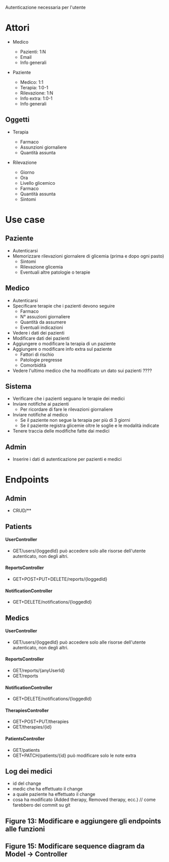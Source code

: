 Autenticazione necessaria per l'utente

# Attori

- Medico
  - Pazienti: 1:N
  - Email
  - Info generali

- Paziente
  - Medico: 1:1
  - Terapia: 1:0-1
  - Rilevazione: 1:N
  - Info extra: 1:0-1
  - Info generali

## Oggetti
- Terapia
  - Farmaco
  - Assunzioni giornaliere
  - Quantità assunta

- Rilevazione
  - Giorno
  - Ora
  - Livello glicemico
  - Farmaco
  - Quantità assunta
  - Sintomi

# Use case

## Paziente

- Autenticarsi
- Memorizzare rilevazioni giornalere di glicemia (prima e dopo ogni pasto)
  - Sintomi
  - Rilevazione glicemia
  - Eventuali altre patologie o terapie

## Medico

- Autenticarsi
- Specificare terapie che i pazienti devono seguire
  - Farmaco
  - N° assuzioni giornaliere
  - Quantità da assumere
  - Eventuali indicazioni
- Vedere i dati dei pazienti
- Modificare dati dei pazienti
- Aggiungere o modificare la terapia di un paziente
- Aggiungere o modificare info extra sul paziente
  - Fattori di rischio
  - Patologie pregresse
  - Comorbidità
- Vedere l'ultimo medico che ha modificato un dato sui pazienti ????

## Sistema
- Verificare che i pazienti seguano le terapie dei medici
- Inviare notifiche ai pazienti
  - Per ricordare di fare le rilevazioni giornaliere
- Inviare notifiche al medico
  - Se il paziente non segue la terapia per più di 3 giorni
  - Se il paziente registra glicemie oltre le soglie e le modalità indicate
- Tenere traccia delle modifiche fatte dai medici

## Admin
- Inserire i dati di autenticazione per pazienti e medici

# Endpoints

## Admin
- CRUD/**

## Patients
#### UserController
- GET/users/{loggedId} può accedere solo alle risorse dell'utente autenticato, non degli altri.

#### ReportsController
- GET+POST+PUT+DELETE/reports/{loggedId}

#### NotificationController
- GET+DELETE/notifications/{loggedId}

## Medics
#### UserController
- GET/users/{loggedId} può accedere solo alle risorse dell'utente autenticato, non degli altri.

#### ReportsController
- GET/reports/{anyUserId}
- GET/reports

#### NotificationController
- GET+DELETE/notifications/{loggedId}

#### TherapiesController
- GET+POST+PUT/therapies
- GET/therapies/{id}

#### PatientsController
- GET/patients
- GET+PATCH/patients/{id} può modificare solo le note extra

## Log dei medici

- id del change
- medic che ha effettuato il change
- a quale paziente ha effettuato il change
- cosa ha modificato (Added therapy, Removed therapy, ecc.)
// come farebbero dei commit su git

## Figure 13: Modificare e aggiungere gli endpoints alle funzioni
## Figure 15: Modificare sequence diagram da Model -> Controller
